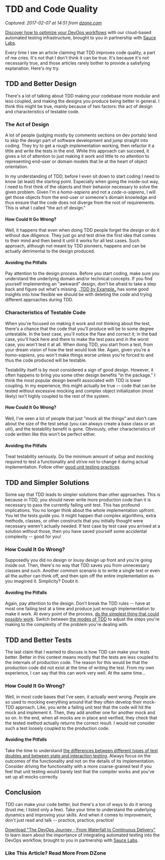 # TDD and Code Quality

_Captured: 2017-02-07 at 14:51 from [dzone.com](https://dzone.com/articles/tdd-and-code-quality?fromrel=true)_

[Discover how to optimize your DevOps workflows](https://dzone.com/go?i=161129&u=http%3A%2F%2Finfo.saucelabs.com%2Fpaper-the-devops-journey.html%3Futm_campaign%3Ddevopsjourney%2Bwp%26utm_medium%3Dtextlink%26utm_source%3Ddzone-devops%26utm_content%3Darticle) with our cloud-based automated testing infrastructure, brought to you in partnership with [Sauce Labs](https://dzone.com/go?i=161129&u=http%3A%2F%2Finfo.saucelabs.com%2Fpaper-the-devops-journey.html%3Futm_campaign%3Ddevopsjourney%2Bwp%26utm_medium%3Dtextlink%26utm_source%3Ddzone-devops%26utm_content%3Darticle).

Every time I see an article claiming that TDD improves code quality, a part of me cries. It's not that I don't think it can be true. It's because it's not necessarily true, and those articles rarely bother to provide a satisfying explanation. Here's my try.

## TDD and Better Design

There's a lot of talking about TDD making your codebase more modular and less coupled, and making the designs you produce being better in general. I think this might be true, mainly because of two factors: the act of design and characteristics of testable code.

### The Act of Design

A lot of people (judging mostly by comments sections on dev portals) tend to skip the design part of software development and jump straight into coding. They try to get a rough implementation working, then refactor it a little and write the tests in the end. While this approach can succeed, it gives a lot of attention to just making it work and little to no attention to representing end-user or domain models that lie at the heart of object orientation.

In my understanding of TDD, before I even sit down to start coding I need to know (at least) the starting point. Especially when going the inside-out way, I need to first think of the objects and their behavior necessary to solve the given problem. Given I'm a _homo-sapiens_ and not a _code-o-sapiens_, I will get those objects from the end-user or someone's domain knowledge and thus ensure that the code does not diverge from the root of requirements. This is what I called "the act of design."

#### How Could It Go Wrong?

Well, it happens that even when doing TDD people forget the design or do it without due diligence. They just go and test drive the first idea that comes to their mind and then bend it until it works for all test cases. Such approach, although not meant by TDD pioneers, happens and can be actually detrimental to the design produced.

#### Avoiding the Pitfalls

Pay attention to the design process. Before you start coding, make sure you understand the underlying domain and/or technical concepts. If you find yourself implementing an "awkward" design, don't be afraid to take a step back and figure out what's missing. _[TDD by Example_](http://amzn.to/2kX0RQM) has some good insights into how flexible we should be with deleting the code and trying different approaches during TDD.

### Characteristics of Testable Code

When you're focused on making it work and not thinking about the test, there's a chance that the code that you'll produce will be to some degree untestable. In the best case, you'll notice the flaw and correct it; in the bad case, you'll hack here and there to make the test pass and in the worst case, you won't test it at all. When doing TDD, you start from a test, from your dream vision of how the test would look like. Again, given you're a _homo-sapiens_, you won't make things worse unless you're forced to and thus the code produced will be testable.

Testability itself is by most considered a sign of good design. However, it often happens to bring you some other design benefits "in the package." I think the most popular design benefit associated with TDD is lower coupling. In my experience, this might actually be true -- code that can be tested without excessive mocking and complex object initialization (most likely) isn't highly coupled to the rest of the system.

#### How Could It Go Wrong?

Well, I've seen a lot of people that just "mock all the things" and don't care about the size of the test setup (you can always create a base class or an util), and the testability benefit is gone. Obviously, other characteristics of code written like this won't be perfect either.

#### Avoiding the Pitfalls

Treat testability seriously. Do the minimum amount of setup and mocking required to test a functionality and strive not to change it during actual implementation. Follow other [good unit testing practices](http://amzn.to/2kX2TAq).

## TDD and Simpler Solutions

Some say that TDD leads to simpler solutions than other approaches. This is because in TDD, you should never write more production code than it is necessary to pass the currently failing unit test. This has profound implications. You no longer think about the whole implementation upfront. You let the tests guide you. It might happen that complex algorithms, extra methods, classes, or other constructs that you initially thought were necessary weren't actually needed. If test case by test case you arrived at a solution without those, then you have saved yourself some accidental complexity -- good for you!

### How Could It Go Wrong?

Supposedly you did no design or lousy design up front and you're going inside out. Then, there's no way that TDD saves you from unnecessary classes and such. Another common scenario is to write a single test or even all the author can think off, and then spin off the entire implementation as you imagined it. Simplicity? Doubt it.

#### Avoiding the Pitfalls

Again, pay attention to the design. Don't break the TDD rules -- have at most one failing test at a time and produce just enough implementation to make it work. At every point of the process, [do the simplest thing that could possibly work](http://c2.com/xp/DoTheSimplestThingThatCouldPossiblyWork.html). Switch between [the modes of TDD](http://tidyjava.com/three-modes-of-tdd/) to adjust the steps you're making to the complexity of the problem you're dealing with.

## TDD and Better Tests

The last claim that I wanted to discuss is how TDD can make your tests better. Better in this context means mostly that the tests are less coupled to the internals of production code. The reason for this would be that the production code did not exist at the time of writing the test. From my own experience, I can say that this can work very well. At the same time…

### How Could It Go Wrong?

Well, in most code bases that I've seen, it actually went wrong. People are so used to mocking everything around that they often develop their mock-TDD approach. Like, you write a failing unit test that the code will hit the mock and implement it. Then, they add another one for another mock and so on. In the end, when all mocks are in place and verified, they check that the tested method actually returns the correct result. I would not consider such a test loosely coupled to the production code.

#### Avoiding the Pitfalls

Take the time to understand [the differences between different types of test doubles and between state and interaction testing](https://martinfowler.com/articles/mocksArentStubs.html). Always focus on the outcomes of the functionality and not on the details of its implementation. Consider driving the functionality with a more coarse-grained test if you feel that unit testing would barely test that the compiler works and you've set up all mocks correctly.

## Conclusion

TDD can make your code better, but there's a ton of ways to do it wrong (trust me; I listed only a few). Take your time to understand the underlying dynamics and improving your skills. And when it comes to improvement, don't just read and talk -- practice, practice, practice!

[Download "The DevOps Journey - From Waterfall to Continuous Delivery"](https://dzone.com/go?i=161130&u=http%3A%2F%2Finfo.saucelabs.com%2Fpaper-the-devops-journey.html%3Futm_campaign%3Ddevopsjourney%2Bwp%26utm_medium%3Dtextlink%26utm_source%3Ddzone-devops%26utm_content%3Darticle) to learn learn about the importance of integrating automated testing into the DevOps workflow, brought to you in partnership with [Sauce Labs](https://dzone.com/go?i=161130&u=http%3A%2F%2Finfo.saucelabs.com%2Fpaper-the-devops-journey.html%3Futm_campaign%3Ddevopsjourney%2Bwp%26utm_medium%3Dtextlink%26utm_source%3Ddzone-devops%26utm_content%3Darticle).

### Like This Article? Read More From DZone
